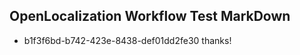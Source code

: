 ## OpenLocalization Workflow Test MarkDown
* b1f3f6bd-b742-423e-8438-def01dd2fe30 thanks!

<!--HONumber=Aug16_HO4-->


